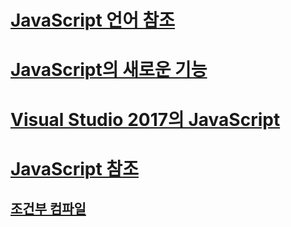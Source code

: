 # [JavaScript 언어 참조](javascript-language-reference.md)
# [JavaScript의 새로운 기능](what-s-new-in-javascript.md)
# [Visual Studio 2017의 JavaScript](javascript-in-vs-2017.md)
# [JavaScript 참조](reference/TOC.md)
## [조건부 컴파일](advanced/TOC.md)